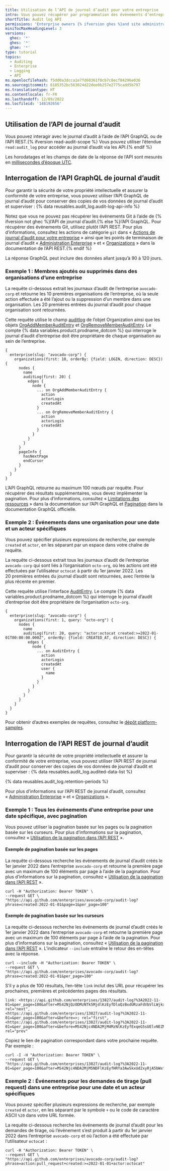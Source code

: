 ```yaml
---
title: Utilisation de l’API de journal d’audit pour votre entreprise
intro: Vous pouvez récupérer par programmation des événements d’entreprise avec l’API REST ou GraphQL.
shortTitle: Audit log API
permissions: 'Enterprise owners {% ifversion ghes %}and site administrators {% endif %}can use the audit log API.'
miniTocMaxHeadingLevel: 3
versions:
  ghec: '*'
  ghes: '*'
  ghae: '*'
type: tutorial
topics:
  - Auditing
  - Enterprise
  - Logging
  - API
ms.openlocfilehash: f5dd0a3dcca1e7fd60361f0cb7c8ecf84296e036
ms.sourcegitcommit: 6185352bc563024d22dee0b257e2775cadd5b797
ms.translationtype: HT
ms.contentlocale: fr-FR
ms.lasthandoff: 12/09/2022
ms.locfileid: '148192656'
---
```

## Utilisation de l’API de journal d’audit

Vous pouvez interagir avec le journal d’audit à l’aide de l’API GraphQL ou de l’API REST.{% ifversion read-audit-scope %} Vous pouvez utiliser l’étendue `read:audit_log` pour accéder au journal d’audit via les API.{% endif %}

Les horodatages et les champs de date de la réponse de l’API sont mesurés en [millisecondes d’époque UTC](http://en.wikipedia.org/wiki/Unix_time).

## Interrogation de l’API GraphQL de journal d’audit

Pour garantir la sécurité de votre propriété intellectuelle et assurer la conformité de votre entreprise, vous pouvez utiliser l’API GraphQL de journal d’audit pour conserver des copies de vos données de journal d’audit et superviser : {% data reusables.audit_log.audit-log-api-info %}

Notez que vous ne pouvez pas récupérer les événements Git à l’aide de {% ifversion not ghec %}l’API de journal d’audit.{% else %}l’API GraphQL. Pour récupérer des événements Git, utilisez plutôt l’API REST. Pour plus d’informations, consultez les actions de catégorie `git` dans « [Actions de journal d’audit pour votre entreprise](/admin/monitoring-activity-in-your-enterprise/reviewing-audit-logs-for-your-enterprise/audit-log-events-for-your-enterprise#git-category-actions) » ainsi que les points de terminaison de journal d’audit « [Administration Enterprise](/rest/reference/enterprise-admin#audit-log) » et « [Organizations](/rest/reference/orgs#get-the-audit-log-for-an-organization) » dans la documentation de l’API REST.{% endif %}

La réponse GraphQL peut inclure des données allant jusqu’à 90 à 120 jours.

### Exemple 1 : Membres ajoutés ou supprimés dans des organisations d’une entreprise

La requête ci-dessous extrait les journaux d’audit de l’entreprise `avocado-corp` et retourne les 10 premières organisations de l’entreprise, où la seule action effectuée a été l’ajout ou la suppression d’un membre dans une organisation. Les 20 premières entrées du journal d’audit pour chaque organisation sont retournées. 

Cette requête utilise le champ [auditlog](/graphql/reference/objects) de l’objet Organization ainsi que les objets [OrgAddMemberAuditEntry](/graphql/reference/objects#orgaddmemberauditentry) et [OrgRemoveMemberAuditEntry](/graphql/reference/objects#orgremovememberauditentry). Le compte {% data variables.product.prodname_dotcom %} qui interroge le journal d’audit d’entreprise doit être propriétaire de chaque organisation au sein de l’entreprise.

```shell
{
  enterprise(slug: "avocado-corp") {
    organizations(first: 10, orderBy: {field: LOGIN, direction: DESC}) {
      nodes {
        name
        auditLog(first: 20) {
          edges {
            node {
              ... on OrgAddMemberAuditEntry {
                action
                actorLogin
                createdAt
              }
              ... on OrgRemoveMemberAuditEntry {
                action
                actorLogin
                createdAt
              }
            }
          }
        }
      }
      pageInfo {
        hasNextPage
        endCursor
      }
    }
  }
}
```

L’API GraphQL retourne au maximum 100 nœuds par requête. Pour récupérer des résultats supplémentaires, vous devez implémenter la pagination. Pour plus d’informations, consultez « [Limitations des ressources](/graphql/overview/resource-limitations#node-limit) » dans la documentation sur l’API GraphQL et [Pagination](https://graphql.org/learn/pagination/) dans la documentation GraphQL officielle.
### Exemple 2 : Événements dans une organisation pour une date et un acteur spécifiques

Vous pouvez spécifier plusieurs expressions de recherche, par exemple `created` et `actor`, en les séparant par un espace dans votre chaîne de requête.

La requête ci-dessous extrait tous les journaux d’audit de l’entreprise `avocado-corp` qui sont liés à l’organisation `octo-org`, où les actions ont été effectuées par l’utilisateur `octocat` à partir du 1er janvier 2022. Les 20 premières entrées du journal d’audit sont retournées, avec l’entrée la plus récente en premier. 

Cette requête utilise l’interface [AuditEntry](/graphql/reference/interfaces#auditentry). Le compte {% data variables.product.prodname_dotcom %} qui interroge le journal d’audit d’entreprise doit être propriétaire de l’organisation `octo-org`.

```shell
{
  enterprise(slug: "avocado-corp") {
    organizations(first: 1, query: "octo-org") {
      nodes {
        name
        auditLog(first: 20, query: "actor:octocat created:>=2022-01-01T00:00:00.000Z", orderBy: {field: CREATED_AT, direction: DESC}) {
          edges {
            node {
              ... on AuditEntry {
                action
                actorLogin
                createdAt
                user {
                  name
                }
              }
            }
          }
        }
      }
    }
  }
}
```

Pour obtenir d’autres exemples de requêtes, consultez le [dépôt platform-samples](https://github.com/github/platform-samples/blob/master/graphql/queries).

## Interrogation de l’API REST de journal d’audit

Pour garantir la sécurité de votre propriété intellectuelle et assurer la conformité de votre entreprise, vous pouvez utiliser l’API REST de journal d’audit pour conserver des copies de vos données de journal d’audit et superviser : {% data reusables.audit_log.audited-data-list %}

{% data reusables.audit_log.retention-periods %}

Pour plus d’informations sur l’API REST de journal d’audit, consultez « [Administration Enterprise](/rest/reference/enterprise-admin#audit-log) » et « [Organizations](/rest/reference/orgs#get-the-audit-log-for-an-organization) ».

### Exemple 1 : Tous les événements d’une entreprise pour une date spécifique, avec pagination

Vous pouvez utiliser la pagination basée sur les pages ou la pagination basée sur les curseurs. Pour plus d’informations sur la pagination, consultez « [Utilisation de la pagination dans l’API REST](/rest/guides/using-pagination-in-the-rest-api) ».

#### Exemple de pagination basée sur les pages

La requête ci-dessous recherche les événements de journal d’audit créés le 1er janvier 2022 dans l’entreprise `avocado-corp` et retourne la première page avec un maximum de 100 éléments par page à l’aide de la pagination. Pour plus d’informations sur la pagination, consultez « [Utilisation de la pagination dans l’API REST](/rest/guides/using-pagination-in-the-rest-api) ».

```shell
curl -H "Authorization: Bearer TOKEN" \
--request GET \
"https://api.github.com/enterprises/avocado-corp/audit-log?phrase=created:2022-01-01&page=1&per_page=100"
```

#### Exemple de pagination basée sur les curseurs

La requête ci-dessous recherche les événements de journal d’audit créés le 1er janvier 2022 dans l’entreprise `avocado-corp` et retourne la première page avec un maximum de 100 éléments par page à l’aide de la pagination. Pour plus d’informations sur la pagination, consultez « [Utilisation de la pagination dans l’API REST](/rest/guides/using-pagination-in-the-rest-api) ». L’indicateur `--include` entraîne le retour des en-têtes avec la réponse.

```
curl --include -H "Authorization: Bearer TOKEN" \
--request GET \
"https://api.github.com/enterprises/avocado-corp/audit-log?phrase=created:2022-01-01&per_page=100"
```

S’il y a plus de 100 résultats, l’en-tête `link` inclut des URL pour récupérer les prochaines, premières et précédentes pages des résultats.

```
link: <https://api.github.com/enterprises/13827/audit-log?%3A2022-11-01=&per_page=100&after=MS42NjQzODMzNTk5MjdlKzEyfDloQzBxdURzaFdVbVlLWjkxRU9mNXc%3D&before=>; rel="next", 
<https://api.github.com/enterprises/13827/audit-log?%3A2022-11-01=&per_page=100&after=&before=>; rel="first", 
<https://api.github.com/enterprises/13827/audit-log?%3A2022-11-01=&per_page=100&after=&before=MS42Njc4NDA2MjM4MzNlKzEyfExqeG5sUElvNEZMbG1XZHA5akdKTVE%3D>; rel="prev"
```

Copiez le lien de pagination correspondant dans votre prochaine requête. Par exemple :

```shell
curl -I -H "Authorization: Bearer TOKEN" \
--request GET \
"https://api.github.com/enterprises/13827/audit-log?%3A2022-11-01=&per_page=100&after=MS42Njc4NDA2MjM5NDFlKzEyfHRYa3AwSkxUd2xyRjA5bWxfOS1RbFE%3D&before="
```

### Exemple 2 : Événements pour les demandes de tirage (pull request) dans une entreprise pour une date et un acteur spécifiques

Vous pouvez spécifier plusieurs expressions de recherche, par exemple `created` et `actor`, en les séparant par le symbole `+` ou le code de caractère ASCII `%20` dans votre URL formée.

La requête ci-dessous recherche les événements de journal d’audit pour les demandes de tirage, où l’événement s’est produit à partir du 1er janvier 2022 dans l’entreprise `avocado-corp` et où l’action a été effectuée par l’utilisateur `octocat` :

```shell
curl -H "Authorization: Bearer TOKEN" \
--request GET \
"https://api.github.com/enterprises/avocado-corp/audit-log?phrase=action:pull_request+created:>=2022-01-01+actor:octocat"
```







